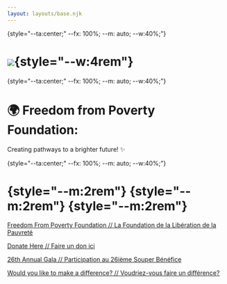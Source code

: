```yaml
---
layout: layouts/base.njk
---
```


{style="--ta:center;" --fx: 100%; --m: auto; --w:40%;"}

![](https://lh7-rt.googleusercontent.com/docsz/AD_4nXfMifUY94SFYhPoAj7lclgyAV8GKyMhyLhwlKXITGw5hjDnv8RkzRH4uEqGClZWrlGpbolys6ActlB6DSTD3W1wiRHNWzvDlrIRbv71QyA7LCFIdQP1dNutBi0bv57wewZrvR0WBg?key=eoHe1ZHreIyKj-2w9LPwhw){style="--w:4rem"}
===


{style="--ta:center;" --fx: 100%; --m: auto; --w:40%;"}

🌍 Freedom from Poverty Foundation: 
===================================

Creating pathways to a brighter future! ✨

{style="--ta:center;" --fx: 100%; --m: auto; --w:40%;"}
# [<i class="fa-brands fa-instagram"></i>](https://instagram.com/ffpf_org){style="--m:2rem"} [<i class="fa-brands fa-facebook"></i>](https://www.facebook.com/freedomfrompoverty){style="--m:2rem"}  [<i class="fa-brands fa-youtube"></i>](https://www.youtube.com/@freedomfrompauvretyfoundat1872){style="--m:2rem"} 

[Freedom From Poverty Foundation // La Foundation de la Libération de la Pauvreté](http://ffpf.org/get-involved/)

[Donate Here // Faire un don ici](https://www.canadahelps.org/en/charities/la-fondation-de-la-liberation-de-la-pauvrete-inc/)

[26th Annual Gala // Participation au 26ième Souper Bénéfice](https://forms.gle/xNEruCi56F2KcKPy6)

[Would you like to make a difference? // Voudriez-vous faire un différence?](https://forms.gle/tDrLEURdR6ggbaoa6)